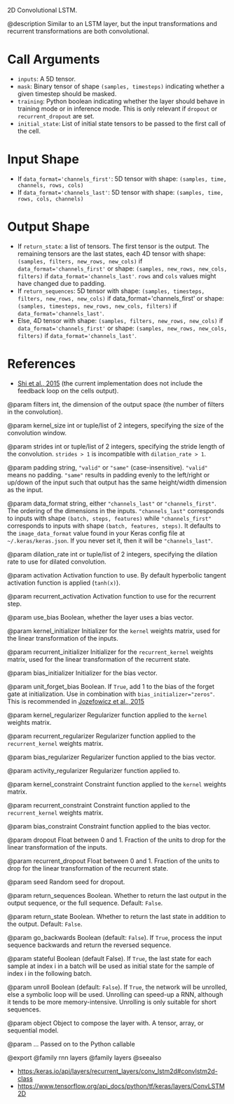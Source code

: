 2D Convolutional LSTM.

@description
Similar to an LSTM layer, but the input transformations
and recurrent transformations are both convolutional.

# Call Arguments
- `inputs`: A 5D tensor.
- `mask`: Binary tensor of shape `(samples, timesteps)` indicating whether a
    given timestep should be masked.
- `training`: Python boolean indicating whether the layer should behave in
    training mode or in inference mode.
    This is only relevant if `dropout` or `recurrent_dropout` are set.
- `initial_state`: List of initial state tensors to be passed to the first
    call of the cell.

# Input Shape
- If `data_format='channels_first'`:
    5D tensor with shape: `(samples, time, channels, rows, cols)`
- If `data_format='channels_last'`:
    5D tensor with shape: `(samples, time, rows, cols, channels)`

# Output Shape
- If `return_state`: a list of tensors. The first tensor is the output.
    The remaining tensors are the last states,
    each 4D tensor with shape: `(samples, filters, new_rows, new_cols)` if
    `data_format='channels_first'`
    or shape: `(samples, new_rows, new_cols, filters)` if
    `data_format='channels_last'`. `rows` and `cols` values might have
    changed due to padding.
- If `return_sequences`: 5D tensor with shape: `(samples, timesteps,
    filters, new_rows, new_cols)` if data_format='channels_first'
    or shape: `(samples, timesteps, new_rows, new_cols, filters)` if
    `data_format='channels_last'`.
- Else, 4D tensor with shape: `(samples, filters, new_rows, new_cols)` if
    `data_format='channels_first'`
    or shape: `(samples, new_rows, new_cols, filters)` if
    `data_format='channels_last'`.

# References
- [Shi et al., 2015](http://arxiv.org/abs/1506.04214v1)
    (the current implementation does not include the feedback loop on the
    cells output).

@param filters
int, the dimension of the output space (the number of filters
in the convolution).

@param kernel_size
int or tuple/list of 2 integers, specifying the size of the
convolution window.

@param strides
int or tuple/list of 2 integers, specifying the stride length
of the convolution. `strides > 1` is incompatible with
`dilation_rate > 1`.

@param padding
string, `"valid"` or `"same"` (case-insensitive).
`"valid"` means no padding. `"same"` results in padding evenly to
the left/right or up/down of the input such that output has the same
height/width dimension as the input.

@param data_format
string, either `"channels_last"` or `"channels_first"`.
The ordering of the dimensions in the inputs. `"channels_last"`
corresponds to inputs with shape `(batch, steps, features)`
while `"channels_first"` corresponds to inputs with shape
`(batch, features, steps)`. It defaults to the `image_data_format`
value found in your Keras config file at `~/.keras/keras.json`.
If you never set it, then it will be `"channels_last"`.

@param dilation_rate
int or tuple/list of 2 integers, specifying the dilation
rate to use for dilated convolution.

@param activation
Activation function to use. By default hyperbolic tangent
activation function is applied (`tanh(x)`).

@param recurrent_activation
Activation function to use for the recurrent step.

@param use_bias
Boolean, whether the layer uses a bias vector.

@param kernel_initializer
Initializer for the `kernel` weights matrix,
used for the linear transformation of the inputs.

@param recurrent_initializer
Initializer for the `recurrent_kernel` weights
matrix, used for the linear transformation of the recurrent state.

@param bias_initializer
Initializer for the bias vector.

@param unit_forget_bias
Boolean. If `True`, add 1 to the bias of the forget
gate at initialization.
Use in combination with `bias_initializer="zeros"`.
This is recommended in [Jozefowicz et al., 2015](
http://www.jmlr.org/proceedings/papers/v37/jozefowicz15.pdf)

@param kernel_regularizer
Regularizer function applied to the `kernel` weights
matrix.

@param recurrent_regularizer
Regularizer function applied to the
`recurrent_kernel` weights matrix.

@param bias_regularizer
Regularizer function applied to the bias vector.

@param activity_regularizer
Regularizer function applied to.

@param kernel_constraint
Constraint function applied to the `kernel` weights
matrix.

@param recurrent_constraint
Constraint function applied to the
`recurrent_kernel` weights matrix.

@param bias_constraint
Constraint function applied to the bias vector.

@param dropout
Float between 0 and 1. Fraction of the units to drop for the
linear transformation of the inputs.

@param recurrent_dropout
Float between 0 and 1. Fraction of the units to drop
for the linear transformation of the recurrent state.

@param seed
Random seed for dropout.

@param return_sequences
Boolean. Whether to return the last output
in the output sequence, or the full sequence. Default: `False`.

@param return_state
Boolean. Whether to return the last state in addition
to the output. Default: `False`.

@param go_backwards
Boolean (default: `False`).
If `True`, process the input sequence backwards and return the
reversed sequence.

@param stateful
Boolean (default False). If `True`, the last state
for each sample at index i in a batch will be used as initial
state for the sample of index i in the following batch.

@param unroll
Boolean (default: `False`).
If `True`, the network will be unrolled,
else a symbolic loop will be used.
Unrolling can speed-up a RNN,
although it tends to be more memory-intensive.
Unrolling is only suitable for short sequences.

@param object
Object to compose the layer with. A tensor, array, or sequential model.

@param ...
Passed on to the Python callable

@export
@family rnn layers
@family layers
@seealso
+ <https:/keras.io/api/layers/recurrent_layers/conv_lstm2d#convlstm2d-class>
+ <https://www.tensorflow.org/api_docs/python/tf/keras/layers/ConvLSTM2D>
